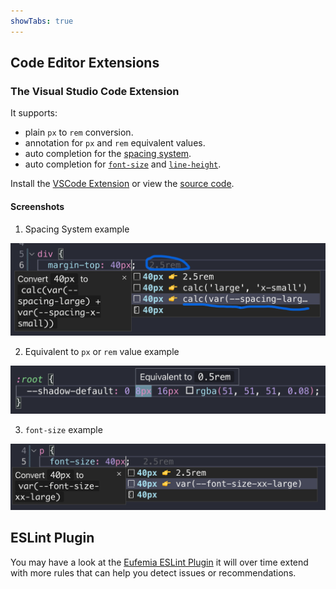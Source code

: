 ```yaml
---
showTabs: true
---
```


## Code Editor Extensions

### The Visual Studio Code Extension

It supports:

- plain `px` to `rem` conversion.
- annotation for `px` and `rem` equivalent values.
- auto completion for the [spacing system](/uilib/usage/layout/spacing/).
- auto completion for [`font-size`](/uilib/typography/font-size/) and [`line-height`](/uilib/typography/line-height/).

Install the [VSCode Extension](https://marketplace.visualstudio.com/items?itemName=dnbexperience.vscode-eufemia) or view the
[source code](https://github.com/dnbexperience/vscode-eufemia).

#### Screenshots

1. Spacing System example

![Auto completion for px/rem spacing system](./tools/eufemia-vscode-extension-spacing.png)

2. Equivalent to `px` or `rem` value example

![Tooltip for px/rem equivalent](./tools/eufemia-vscode-extension-hover.png)

3. `font-size` example

![Auto completion for font-size](./tools/eufemia-vscode-extension-font-size.png)

## ESLint Plugin

You may have a look at the [Eufemia ESLint Plugin](https://github.com/dnbexperience/eslint-plugin-eufemia) it will over time extend with more rules that can help you detect issues or recommendations.
